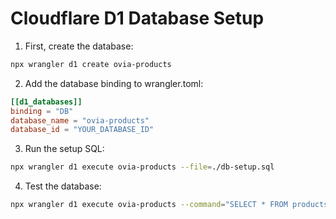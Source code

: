 # Cloudflare D1 Database Setup

1. First, create the database:
```bash
npx wrangler d1 create ovia-products
```

2. Add the database binding to wrangler.toml:
```toml
[[d1_databases]]
binding = "DB"
database_name = "ovia-products"
database_id = "YOUR_DATABASE_ID"
```

3. Run the setup SQL:
```bash
npx wrangler d1 execute ovia-products --file=./db-setup.sql
```

4. Test the database:
```bash
npx wrangler d1 execute ovia-products --command="SELECT * FROM products;"
```